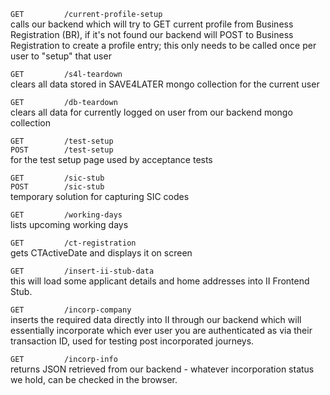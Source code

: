 `GET         /current-profile-setup`  
calls our backend which will try to GET current profile from Business Registration (BR), if it's not found our backend will POST to Business Registration to create a profile entry; this only needs to be called once per user to "setup" that user

`GET         /s4l-teardown`  
clears all data stored in SAVE4LATER mongo collection for the current user

`GET         /db-teardown`  
clears all data for currently logged on user from our backend mongo collection

`GET         /test-setup`  
`POST        /test-setup`  
for the test setup page used by acceptance tests

`GET         /sic-stub`  
`POST        /sic-stub`  
temporary solution for capturing SIC codes

`GET         /working-days`  
lists upcoming working days

`GET         /ct-registration`  
gets CTActiveDate and displays it on screen

`GET         /insert-ii-stub-data`  
this will load some applicant details and home addresses into II Frontend Stub.

`GET         /incorp-company`         
inserts the required data directly into II through our backend which will essentially incorporate which ever user you are authenticated as via their transaction ID, used for testing post incorporated journeys.

`GET         /incorp-info`  
returns JSON retrieved from our backend - whatever incorporation status we hold, can be checked in the browser.

